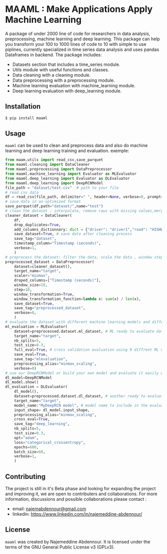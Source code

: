 # MAAML : Make Applications Apply Machine Learning


A package of under 2000 line of code for researchers in data analysis, preprocessing, machine learning and deep learning. This package can help you transform your 100 to 1000 lines of code to 10 with simple to use piplines, currently specialized in time series data analysis and uses pandas Dataframes in backend.
The package includes:

- Datasets section that includes a time_series module.
- Utils module with useful functions and classes.
- Data cleaning  with a cleaning module.
- Data preprocessing with a preprocessing module.
- Machine learning evaluation with machine_learning module.
- Deep learning evaluation with deep_learning module.

## Installation

```bash
$ pip install maaml
```
## Usage

`maaml` can be used to clean and preprocess data and also do machine learning and deep learning training and evaluation.
exemple:

```python
from maam.utils import read_csv,save_parquet
from maaml.cleaning import DataCleaner
from maaml.preprocessing import DataPreprocessor
from maaml.machine_learning import Evaluator as MLEvaluator
from maaml.deep_learning import Evaluator as DLEvaluator
from maaml.deep_learning import DeepRCNModel
file_path = "dataset/test.csv"  # path to your file
# read csv data
df = read_csv(file_path, delimiter=" ", header=None, verbose=0, prompt=None)
# save data in an optimized format 
save_parquet(df,path="dataset/",name="test")
# clean the dataset : interpolate, remove raws with missing values,merge dataframes, add columns ..
cleaner_dataset = DataCleaner(
    df,
    drop_duplicates=True,
    add_columns_dictionnary: dict = {"driver": "driver1","road": "HIGHWAY","target": "Normal"}, # add columns with a spesific values
    save_dataset=True, # save data after cleaning process
    save_tag="dataset",
    timestamp_column="Timestamp (seconds)",
    verbose=1,
    )
# preprocess the dataset: filter the data, scale the data , window stepping, encode categorical data, one hot encode the classification target
preprocessed_dataset = DataPreprocessor(
    dataset=cleaner_dataset(),
    target_name="target",
    scaler="minmax",
    droped_columns=["Timestamp (seconds)"],
    window_size=10,
    step=10,
    window_transformation=True,
    window_transformation_function=lambda x: sum(x) / len(x),
    save_dataset=True,
    save_tag="preprocessed_dataset",
    verbose=0,
    )
# evaluate the dataset with different machine learning models and different metrics(accuracy,precision,recall,f1..) using cross validation, feature importance ranking
ml_evaluation = MLEvaluator(
    dataset=preprocessed.dataset.ml_dataset, # ML ready to evaluate data from the preprocessor
    target_name="target",
    nb_splits=5,
    test_size=0.3,
    full_eval=True, # cross validation evaluation using 9 diffrent ML models
    save_eval=True,
    save_tag="mlevaluation",
    preprocessing_alias="minmax_scaling",
    verbose=0)
# use our DeepRCNModel or build your own model and evaluate it easily with our evaluator with diffrent metrics and customization options for training, and automatically save your model and training results.
dl_model=DeepRCNModel
dl_model.show()
dl_evaluation = DLEvaluator(
    dl_model(),
    dataset=preprocessed.dataset.dl_dataset, # another ready to evaluate data from the preprocessor for DL
    target_name="target",
    model_name:"MyDeepRCN model", # model name to include in the evaluation result table
    input_shape= dl_model.input_shape,
    preprocessing_alias="minmax_scaling",
    cross_eval=True,
    save_tag="deep_learning",
    nb_splits=5,
    test_size=0.3,
    opt="adam",
    loss="categorical_crossentropy",
    epochs=600,
    batch_size=60,
    verbose=1,
    )

```
## Contributing
The project is still in it's Beta phase and looking for expanding the project and improving it, we are open to contributers and collaborations.
For more information, discussions and possible collaborations please contact :
- email: najemabdennour@gmail.com  
- linkedin: https://www.linkedin.com/in/najemeddine-abdennour/

## License

`maaml` was created by Najemeddine Abdennour. It is licensed under the terms
of the GNU General Public License v3 (GPLv3).
